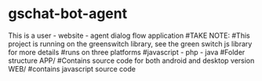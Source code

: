 # gschat-bot-agent
This is a user - website - agent dialog flow application
#TAKE NOTE: 
#This project is running on the greenswitch library, see the green switch js library for more details
#runs on three platforms
  #javascript - php - java
  #Folder structure
  APP/ 
  #Contains source code for both android and desktop version
  WEB/
  #contains javascript source code
